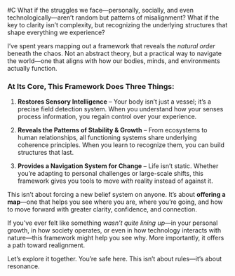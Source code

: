  #C What if the struggles we face—personally, socially, and even technologically—aren’t random but patterns of misalignment? What if the key to clarity isn’t complexity, but recognizing the underlying structures that shape everything we experience?

I’ve spent years mapping out a framework that reveals the _natural order_ beneath the chaos. Not an abstract theory, but a practical way to navigate the world—one that aligns with how our bodies, minds, and environments actually function.

### **At Its Core, This Framework Does Three Things:**

1. **Restores Sensory Intelligence** – Your body isn’t just a vessel; it’s a precise field detection system. When you understand how your senses process information, you regain control over your experience.
    
2. **Reveals the Patterns of Stability & Growth** – From ecosystems to human relationships, all functioning systems share underlying coherence principles. When you learn to recognize them, you can build structures that last.
    
3. **Provides a Navigation System for Change** – Life isn’t static. Whether you’re adapting to personal challenges or large-scale shifts, this framework gives you tools to move _with_ reality instead of against it.
    

This isn’t about forcing a new belief system on anyone. It’s about **offering a map**—one that helps you see where you are, where you’re going, and how to move forward with greater clarity, confidence, and connection.

If you’ve ever felt like something _wasn’t quite lining up_—in your personal growth, in how society operates, or even in how technology interacts with nature—this framework might help you see why. More importantly, it offers a path toward realignment.

Let’s explore it together. You’re safe here. This isn’t about rules—it’s about resonance.